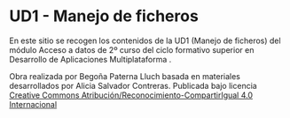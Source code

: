  # UD1 - Manejo de ficheros

En este sitio se recogen los contenidos de la UD1 (Manejo de ficheros) del módulo Acceso a datos de 2º curso del ciclo formativo superior en Desarrollo de Aplicaciones Multiplataforma .

Obra realizada por Begoña Paterna Lluch basada en materiales desarrollados por Alicia Salvador Contreras. Publicada bajo licencia [Creative Commons Atribución/Reconocimiento-CompartirIgual 4.0 Internacional](https://creativecommons.org/licenses/by-sa/4.0/)

